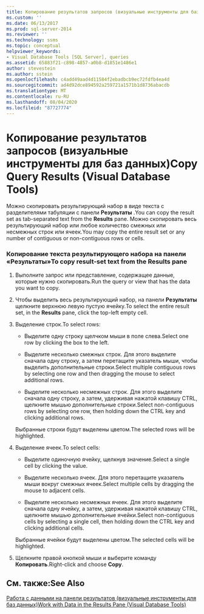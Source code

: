 ```yaml
---
title: Копирование результатов запросов (визуальные инструменты для баз данных) | Документация Майкрософт
ms.custom: ''
ms.date: 06/13/2017
ms.prod: sql-server-2014
ms.reviewer: ''
ms.technology: ssms
ms.topic: conceptual
helpviewer_keywords:
- Visual Database Tools [SQL Server], queries
ms.assetid: 65883f21-c898-4857-a0b8-d1851e1486e1
author: stevestein
ms.author: sstein
ms.openlocfilehash: c4add49aad4d11584f2ebadbcb9ec72fdfb4ea4d
ms.sourcegitcommit: ad4d92dce894592a259721a1571b1d8736abacdb
ms.translationtype: MT
ms.contentlocale: ru-RU
ms.lasthandoff: 08/04/2020
ms.locfileid: "87727774"
---
```

# <a name="copy-query-results-visual-database-tools"></a><span data-ttu-id="29981-102">Копирование результатов запросов (визуальные инструменты для баз данных)</span><span class="sxs-lookup"><span data-stu-id="29981-102">Copy Query Results (Visual Database Tools)</span></span>
  <span data-ttu-id="29981-103">Можно скопировать результирующий набор в виде текста с разделителями табуляции с панели **Результаты** .</span><span class="sxs-lookup"><span data-stu-id="29981-103">You can copy the result set as tab-separated text from the **Results** pane.</span></span> <span data-ttu-id="29981-104">Можно скопировать весь результирующий набор или любое количество смежных или несмежных строк или ячеек.</span><span class="sxs-lookup"><span data-stu-id="29981-104">You may copy the entire result set or any number of contiguous or non-contiguous rows or cells.</span></span>  
  
### <a name="to-copy-result-set-text-from-the-results-pane"></a><span data-ttu-id="29981-105">Копирование текста результирующего набора на панели «Результаты»</span><span class="sxs-lookup"><span data-stu-id="29981-105">To copy result-set text from the Results pane</span></span>  
  
1.  <span data-ttu-id="29981-106">Выполните запрос или представление, содержащее данные, которые нужно скопировать.</span><span class="sxs-lookup"><span data-stu-id="29981-106">Run the query or view that has the data you want to copy.</span></span>  
  
2.  <span data-ttu-id="29981-107">Чтобы выделить весь результирующий набор, на панели **Результаты** щелкните верхнюю левую пустую ячейку.</span><span class="sxs-lookup"><span data-stu-id="29981-107">To select the entire result set, in the **Results** pane, click the top-left empty cell.</span></span>  
  
3.  <span data-ttu-id="29981-108">Выделение строк.</span><span class="sxs-lookup"><span data-stu-id="29981-108">To select rows:</span></span>  
  
    -   <span data-ttu-id="29981-109">Выделите одну строку щелчком мыши в поле слева.</span><span class="sxs-lookup"><span data-stu-id="29981-109">Select one row by clicking the box to the left.</span></span>  
  
    -   <span data-ttu-id="29981-110">Выделите несколько смежных строк. Для этого выделите сначала одну строку, а затем перетащите указатель мыши, чтобы выделить дополнительные строки.</span><span class="sxs-lookup"><span data-stu-id="29981-110">Select multiple contiguous rows by selecting one row and then dragging the mouse to select additional rows.</span></span>  
  
    -   <span data-ttu-id="29981-111">Выделите несколько несмежных строк. Для этого выделите сначала одну строку, а затем, удерживая нажатой клавишу CTRL, щелкните мышью дополнительные строки.</span><span class="sxs-lookup"><span data-stu-id="29981-111">Select non-contiguous rows by selecting one row, then holding down the CTRL key and clicking additional rows.</span></span>  
  
     <span data-ttu-id="29981-112">Выбранные строки будут выделены цветом.</span><span class="sxs-lookup"><span data-stu-id="29981-112">The selected rows will be highlighted.</span></span>  
  
4.  <span data-ttu-id="29981-113">Выделение ячеек.</span><span class="sxs-lookup"><span data-stu-id="29981-113">To select cells:</span></span>  
  
    -   <span data-ttu-id="29981-114">Выделите одиночную ячейку, щелкнув значение.</span><span class="sxs-lookup"><span data-stu-id="29981-114">Select a single cell by clicking the value.</span></span>  
  
    -   <span data-ttu-id="29981-115">Выделите несколько ячеек. Для этого перетащите указатель мыши вокруг смежных ячеек.</span><span class="sxs-lookup"><span data-stu-id="29981-115">Select multiple cells by dragging the mouse to adjacent cells.</span></span>  
  
    -   <span data-ttu-id="29981-116">Выделите несколько несмежных ячеек. Для этого выделите сначала одну ячейку, а затем, удерживая нажатой клавишу CTRL, щелкните мышью дополнительные ячейки.</span><span class="sxs-lookup"><span data-stu-id="29981-116">Select non-contiguous cells by selecting a single cell, then holding down the CTRL key and clicking additional cells.</span></span>  
  
     <span data-ttu-id="29981-117">Выбранные ячейки будут выделены цветом.</span><span class="sxs-lookup"><span data-stu-id="29981-117">The selected cells will be highlighted.</span></span>  
  
5.  <span data-ttu-id="29981-118">Щелкните правой кнопкой мыши и выберите команду **Копировать**.</span><span class="sxs-lookup"><span data-stu-id="29981-118">Right-click and choose **Copy**.</span></span>  
  
## <a name="see-also"></a><span data-ttu-id="29981-119">См. также:</span><span class="sxs-lookup"><span data-stu-id="29981-119">See Also</span></span>  
 [<span data-ttu-id="29981-120">Работа с данными на панели результатов (визуальные инструменты для баз данных)</span><span class="sxs-lookup"><span data-stu-id="29981-120">Work with Data in the Results Pane &#40;Visual Database Tools&#41;</span></span>](visual-database-tools.md)  
  
  
